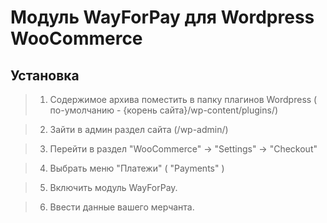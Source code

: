 Модуль WayForPay для Wordpress WooCommerce 
=======

Установка
----
>1. Содержимое архива поместить в папку плагинов  Wordpress ( по-умолчанию - {корень сайта}/wp-content/plugins/)

>2. Зайти в админ раздел сайта  (/wp-admin/)

>3. Перейти в раздел "WooCommerce" -> "Settings" -> "Checkout" 

>4. Выбрать меню "Платежи" ( "Payments" )

>5. Включить модуль WayForPay.

>6. Ввести данные вашего мерчанта.
